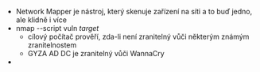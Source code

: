 - Network Mapper je nástroj, který skenuje zařízení na síti a to buď jedno, ale klidně i více
- nmap --script vuln *target*
	- cílový počítač prověří, zda-li není zranitelný vůči některým známým zranitelnostem
	- GYZA AD DC je zranitelný vůči WannaCry
- 